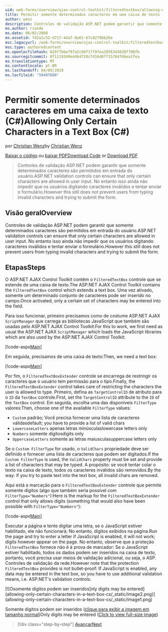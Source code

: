 ```yaml
---
uid: web-forms/overview/ajax-control-toolkit/filteredtextbox/allowing-only-certain-characters-in-a-text-box-cs
title: Permitir somente determinados caracteres em uma caixa de texto (c#) | Microsoft Docs
author: wenz
description: Controles de validação ASP.NET podem garantir que somente determinados caracteres são permitidos em entrada do usuário. No entanto isso ainda não impede que os usuários digitem inválidos...
ms.author: riande
ms.date: 06/02/2008
ms.assetid: fd2a1c52-d717-44af-8a61-67c8279bb26e
msc.legacyurl: /web-forms/overview/ajax-control-toolkit/filteredtextbox/allowing-only-certain-characters-in-a-text-box-cs
msc.type: authoredcontent
ms.openlocfilehash: 020f7bbe797a2c04f1ff97ea2056345028f700fb
ms.sourcegitcommit: 0f1119340e4464720cfd16d0ff15764746ea1fea
ms.translationtype: MT
ms.contentlocale: pt-BR
ms.lasthandoff: 04/09/2019
ms.locfileid: "59407608"
---
```

# <a name="allowing-only-certain-characters-in-a-text-box-c"></a><span data-ttu-id="8cdd0-104">Permitir somente determinados caracteres em uma caixa de texto (C#)</span><span class="sxs-lookup"><span data-stu-id="8cdd0-104">Allowing Only Certain Characters in a Text Box (C#)</span></span>

<span data-ttu-id="8cdd0-105">por [Christian Wenz](https://github.com/wenz)</span><span class="sxs-lookup"><span data-stu-id="8cdd0-105">by [Christian Wenz](https://github.com/wenz)</span></span>

<span data-ttu-id="8cdd0-106">[Baixar o código](http://download.microsoft.com/download/4/c/2/4c2def7a-0d23-4055-91f9-1f18504167d7/FilteredTextBox0.cs.zip) ou [baixar PDF](http://download.microsoft.com/download/b/6/a/b6ae89ee-df69-4c87-9bfb-ad1eb2b23373/filteredtextbox0CS.pdf)</span><span class="sxs-lookup"><span data-stu-id="8cdd0-106">[Download Code](http://download.microsoft.com/download/4/c/2/4c2def7a-0d23-4055-91f9-1f18504167d7/FilteredTextBox0.cs.zip) or [Download PDF](http://download.microsoft.com/download/b/6/a/b6ae89ee-df69-4c87-9bfb-ad1eb2b23373/filteredtextbox0CS.pdf)</span></span>

> <span data-ttu-id="8cdd0-107">Controles de validação ASP.NET podem garantir que somente determinados caracteres são permitidos em entrada do usuário.</span><span class="sxs-lookup"><span data-stu-id="8cdd0-107">ASP.NET validation controls can ensure that only certain characters are allowed in user input.</span></span> <span data-ttu-id="8cdd0-108">No entanto isso ainda não impedir que os usuários digitando caracteres inválidos e tentar enviar o formulário.</span><span class="sxs-lookup"><span data-stu-id="8cdd0-108">However this still does not prevent users from typing invalid characters and trying to submit the form.</span></span>


## <a name="overview"></a><span data-ttu-id="8cdd0-109">Visão geral</span><span class="sxs-lookup"><span data-stu-id="8cdd0-109">Overview</span></span>

<span data-ttu-id="8cdd0-110">Controles de validação ASP.NET podem garantir que somente determinados caracteres são permitidos em entrada do usuário.</span><span class="sxs-lookup"><span data-stu-id="8cdd0-110">ASP.NET validation controls can ensure that only certain characters are allowed in user input.</span></span> <span data-ttu-id="8cdd0-111">No entanto isso ainda não impedir que os usuários digitando caracteres inválidos e tentar enviar o formulário.</span><span class="sxs-lookup"><span data-stu-id="8cdd0-111">However this still does not prevent users from typing invalid characters and trying to submit the form.</span></span>

## <a name="steps"></a><span data-ttu-id="8cdd0-112">Etapas</span><span class="sxs-lookup"><span data-stu-id="8cdd0-112">Steps</span></span>

<span data-ttu-id="8cdd0-113">O ASP.NET AJAX Control Toolkit contém o `FilteredTextBox` controle que se estende de uma caixa de texto.</span><span class="sxs-lookup"><span data-stu-id="8cdd0-113">The ASP.NET AJAX Control Toolkit contains the `FilteredTextBox` control which extends a text box.</span></span> <span data-ttu-id="8cdd0-114">Uma vez ativado, somente um determinado conjunto de caracteres pode ser inserido no campo.</span><span class="sxs-lookup"><span data-stu-id="8cdd0-114">Once activated, only a certain set of characters may be entered into the field.</span></span>

<span data-ttu-id="8cdd0-115">Para isso funcionar, primeiro precisamos como de costume ASP.NET AJAX `ScriptManager` que carrega as bibliotecas JavaScript que também são usadas pelo ASP.NET AJAX Control Toolkit:</span><span class="sxs-lookup"><span data-stu-id="8cdd0-115">For this to work, we first need as usual the ASP.NET AJAX `ScriptManager` which loads the JavaScript libraries which are also used by the ASP.NET AJAX Control Toolkit:</span></span>

[!code-aspx[Main](allowing-only-certain-characters-in-a-text-box-cs/samples/sample1.aspx)]

<span data-ttu-id="8cdd0-116">Em seguida, precisamos de uma caixa de texto:</span><span class="sxs-lookup"><span data-stu-id="8cdd0-116">Then, we need a text box:</span></span>

[!code-aspx[Main](allowing-only-certain-characters-in-a-text-box-cs/samples/sample2.aspx)]

<span data-ttu-id="8cdd0-117">Por fim, o `FilteredTextBoxExtender` controle se encarrega de restringir os caracteres que o usuário tem permissão para o tipo.</span><span class="sxs-lookup"><span data-stu-id="8cdd0-117">Finally, the `FilteredTextBoxExtender` control takes care of restricting the characters the user is allowed to type.</span></span> <span data-ttu-id="8cdd0-118">Primeiro, defina as `TargetControlID` de atributo para o `ID` da `TextBox` controle.</span><span class="sxs-lookup"><span data-stu-id="8cdd0-118">First, set the `TargetControlID` attribute to the `ID` of the `TextBox` control.</span></span> <span data-ttu-id="8cdd0-119">Em seguida, escolha uma das disponíveis `FilterType` valores:</span><span class="sxs-lookup"><span data-stu-id="8cdd0-119">Then, choose one of the available `FilterType` values:</span></span>

- `Custom` <span data-ttu-id="8cdd0-120">padrão; Você precisa fornecer uma lista de caracteres válidas</span><span class="sxs-lookup"><span data-stu-id="8cdd0-120">default; you have to provide a list of valid chars</span></span>
- `LowercaseLetters` <span data-ttu-id="8cdd0-121">apenas letras minúsculas</span><span class="sxs-lookup"><span data-stu-id="8cdd0-121">lowercase letters only</span></span>
- `Numbers` <span data-ttu-id="8cdd0-122">somente dígitos</span><span class="sxs-lookup"><span data-stu-id="8cdd0-122">digits only</span></span>
- `UppercaseLetters` <span data-ttu-id="8cdd0-123">somente as letras maiusculas</span><span class="sxs-lookup"><span data-stu-id="8cdd0-123">uppercase letters only</span></span>

<span data-ttu-id="8cdd0-124">Se o `Custom FilterType` for usado, o `ValidChars` propriedade deve ser definido e fornecer uma lista de caracteres que podem ser digitados.</span><span class="sxs-lookup"><span data-stu-id="8cdd0-124">If the `Custom FilterType` is used, the `ValidChars` property must be set and provide a list of characters that may be typed.</span></span> <span data-ttu-id="8cdd0-125">A propósito: se você tentar colar o texto na caixa de texto, todos os caracteres inválidos são removidos.</span><span class="sxs-lookup"><span data-stu-id="8cdd0-125">By the way: if you try to paste text into the text box, all invalid chars are removed.</span></span>

<span data-ttu-id="8cdd0-126">Aqui está a marcação para o `FilteredTextBoxExtender` controle que permite somente dígitos (algo que também seria possível com `FilterType="Numbers"`):</span><span class="sxs-lookup"><span data-stu-id="8cdd0-126">Here is the markup for the `FilteredTextBoxExtender` control that only allows digits (something that would also have been possible with `FilterType="Numbers"`):</span></span>

[!code-aspx[Main](allowing-only-certain-characters-in-a-text-box-cs/samples/sample3.aspx)]

<span data-ttu-id="8cdd0-127">Executar a página e tente digitar uma letra, se o JavaScript estiver habilitado, ele não funcionará; No entanto, dígitos exibidos na página.</span><span class="sxs-lookup"><span data-stu-id="8cdd0-127">Run the page and try to enter a letter if JavaScript is enabled, it will not work; digits however appear on the page.</span></span> <span data-ttu-id="8cdd0-128">No entanto, observe que a proteção `FilteredTextBox` fornece não é à prova de marcador: Se o JavaScript estiver habilitado, todos os dados podem ser inseridos na caixa de texto, portanto, você precisa usar meios de validação adicional, ou seja, o ASP. Controles de validação da rede.</span><span class="sxs-lookup"><span data-stu-id="8cdd0-128">However note that the protection `FilteredTextBox` provides is not bullet-proof: If JavaScript is enabled, any data may be entered in the text box, so you have to use additional validation means, i.e. ASP.NET's validation controls.</span></span>


[![O<span data-ttu-id="8cdd0-129">somente dígitos podem ser inseridos]</span><span class="sxs-lookup"><span data-stu-id="8cdd0-129">nly digits may be entered]</span></span>(allowing-only-certain-characters-in-a-text-box-cs/_static/image2.png)](allowing-only-certain-characters-in-a-text-box-cs/_static/image1.png)

<span data-ttu-id="8cdd0-130">Somente dígitos podem ser inseridos ([clique para exibir a imagem em tamanho normal](allowing-only-certain-characters-in-a-text-box-cs/_static/image3.png))</span><span class="sxs-lookup"><span data-stu-id="8cdd0-130">Only digits may be entered ([Click to view full-size image](allowing-only-certain-characters-in-a-text-box-cs/_static/image3.png))</span></span>

> [!div class="step-by-step"]
> [<span data-ttu-id="8cdd0-131">Avançar</span><span class="sxs-lookup"><span data-stu-id="8cdd0-131">Next</span></span>](allowing-only-certain-characters-in-a-text-box-vb.md)
